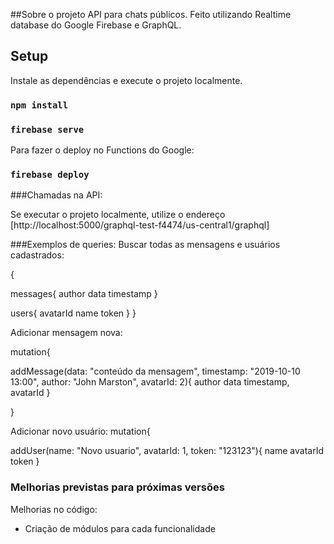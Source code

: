 ##Sobre o projeto
API para chats públicos.
Feito utilizando Realtime database do Google Firebase e GraphQL.

## Setup

Instale as dependências e execute o projeto localmente.

### `npm install`
### `firebase serve`

Para fazer o deploy no Functions do Google:

### `firebase deploy`


###Chamadas na API:

Se executar o projeto localmente, utilize o endereço [http://localhost:5000/graphql-test-f4474/us-central1/graphql]

###Exemplos de queries:
Buscar todas as mensagens e usuários cadastrados:

{
 
  messages{
    author
    data
    timestamp
  }
  
  users{
    avatarId
    name
    token
  }
}


Adicionar mensagem nova:

mutation{
 
  addMessage(data: "conteúdo da mensagem", timestamp: "2019-10-10 13:00", author: "John Marston", avatarId: 2){
    author
    data
    timestamp,
    avatarId
  }

}


Adicionar novo usuário:
mutation{
 
  addUser(name: "Novo usuario", avatarId: 1, token: "123123"){
    name
    avatarId
    token
  }

### Melhorias previstas para próximas versões

Melhorias no código:
- Criação de módulos para cada funcionalidade
